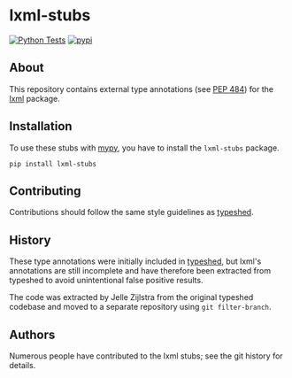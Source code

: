# lxml-stubs
<!-- start-no-pypi -->
[![Python Tests](https://github.com/lxml/lxml-stubs/workflows/Python%20Tests/badge.svg)](https://github.com/lxml/lxml-stubs/actions?query=workflow%3A%22Python+Tests%22)
[![pypi](https://img.shields.io/pypi/v/lxml-stubs.svg)](https://pypi.python.org/pypi/lxml-stubs/)
<!-- end-no-pypi -->

## About
This repository contains external type annotations (see
[PEP 484](https://www.python.org/dev/peps/pep-0484/)) for the
[lxml](http://lxml.de/) package.


## Installation
To use these stubs with [mypy](https://github.com/python/mypy), you have to
install the `lxml-stubs` package.

    pip install lxml-stubs


## Contributing
Contributions should follow the same style guidelines as
[typeshed](https://github.com/python/typeshed/blob/master/CONTRIBUTING.md).


## History
These type annotations were initially included in
[typeshed](https://www.github.com/python/typeshed), but lxml's annotations
are still incomplete and have therefore been extracted from typeshed to
avoid unintentional false positive results.

The code was extracted by Jelle Zijlstra from the original typeshed codebase
and moved to a separate repository using `git filter-branch`.


## Authors
Numerous people have contributed to the lxml stubs; see the git history for
details.

